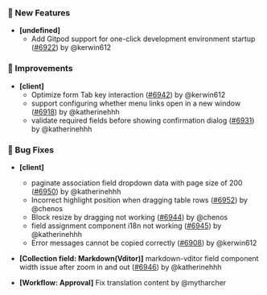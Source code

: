 ### 🎉 New Features

- **[undefined]**
  - Add Gitpod support for one-click development environment startup ([#6922](https://github.com/nocobase/nocobase/pull/6922)) by @kerwin612

### 🚀 Improvements

- **[client]**
  - Optimize form Tab key interaction ([#6942](https://github.com/nocobase/nocobase/pull/6942)) by @kerwin612
  - support configuring whether menu links open in a new window ([#6918](https://github.com/nocobase/nocobase/pull/6918)) by @katherinehhh
  - validate required fields before showing confirmation dialog ([#6931](https://github.com/nocobase/nocobase/pull/6931)) by @katherinehhh

### 🐛 Bug Fixes

- **[client]**

  - paginate association field dropdown data with page size of 200 ([#6950](https://github.com/nocobase/nocobase/pull/6950)) by @katherinehhh
  - Incorrect highlight position when dragging table rows ([#6952](https://github.com/nocobase/nocobase/pull/6952)) by @chenos
  - Block resize by dragging not working ([#6944](https://github.com/nocobase/nocobase/pull/6944)) by @chenos
  - field assignment component i18n not working ([#6945](https://github.com/nocobase/nocobase/pull/6945)) by @katherinehhh
  - Error messages cannot be copied correctly ([#6908](https://github.com/nocobase/nocobase/pull/6908)) by @kerwin612
- **[Collection field: Markdown(Vditor)]** markdown-vditor field  component width issue after zoom in and out ([#6946](https://github.com/nocobase/nocobase/pull/6946)) by @katherinehhh
- **[Workflow: Approval]** Fix translation content by @mytharcher
